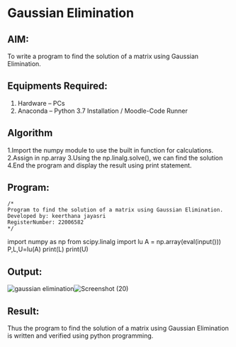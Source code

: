 # Gaussian Elimination

## AIM:
To write a program to find the solution of a matrix using Gaussian Elimination.

## Equipments Required:
1. Hardware – PCs
2. Anaconda – Python 3.7 Installation / Moodle-Code Runner

## Algorithm
1.Import the numpy module to use the built in function for calculations.
2.Assign in np.array
3.Using the np.linalg.solve(), we can find the solution
4.End the program and display the result using print statement.

## Program:
```
/*
Program to find the solution of a matrix using Gaussian Elimination.
Developed by: keerthana jayasri
RegisterNumber: 22006582
*/
```
import numpy as np
from scipy.linalg import lu
A = np.array(eval(input()))
P,L,U=lu(A)
print(L)
print(U)


## Output:
![gaussian elimination]()![Screenshot (20)](https://user-images.githubusercontent.com/121163440/213972098-076e7759-46e5-4242-a03a-0156e0c233d2.png)



## Result:
Thus the program to find the solution of a matrix using Gaussian Elimination is written and verified using python programming.


